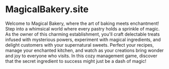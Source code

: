 # MagicalBakery.site

Welcome to Magical Bakery, where the art of baking meets enchantment! Step into a whimsical world where every pastry holds a sprinkle of magic. As the owner of this charming establishment, you'll craft delectable treats infused with mysterious powers, experiment with magical ingredients, and delight customers with your supernatural sweets. Perfect your recipes, manage your enchanted kitchen, and watch as your creations bring wonder and joy to everyone who visits. In this cozy management game, discover that the secret ingredient to success might just be a dash of magic!
